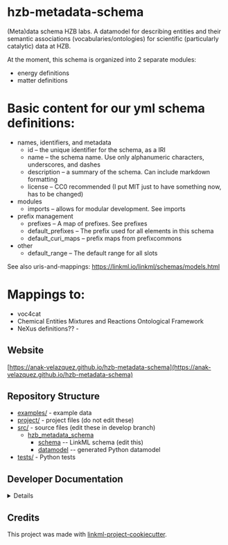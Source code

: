 # hzb-metadata-schema

(Meta)data schema HZB labs. A datamodel for describing entities and their semantic associations (vocabularies/ontologies) for scientific (particularly catalytic) data at HZB.

At the moment, this schema is organized into 2 separate modules:
* energy definitions
* matter definitions 

# Basic content for our yml schema definitions:
* names, identifiers, and metadata
  * id – the unique identifier for the schema, as a IRI
  * name – the schema name. Use only alphanumeric characters, underscores, and dashes
  * description – a summary of the schema. Can include markdown formatting
  * license – CC0 recommended (I put MIT just to have something now, has to be changed)
* modules
  * imports – allows for modular development. See imports
* prefix management
  * prefixes – A map of prefixes. See prefixes
  * default_prefixes – The prefix used for all elements in this schema
  * default_curi_maps – prefix maps from prefixcommons
* other
  * default_range – The default range for all slots

See also uris-and-mappings: https://linkml.io/linkml/schemas/models.html 
  
# Mappings to: 
* voc4cat
* Chemical Entities Mixtures and Reactions Ontological Framework
* NeXus definitions?? -

## Website

[https://anak-velazquez.github.io/hzb-metadata-schema](https://anak-velazquez.github.io/hzb-metadata-schema)

## Repository Structure

* [examples/](examples/) - example data
* [project/](project/) - project files (do not edit these)
* [src/](src/) - source files (edit these in develop branch)
  * [hzb_metadata_schema](src/hzb_metadata_schema)
    * [schema](src/hzb_metadata_schema/schema) -- LinkML schema
      (edit this)
    * [datamodel](src/hzb_metadata_schema/datamodel) -- generated
      Python datamodel
* [tests/](tests/) - Python tests

## Developer Documentation

<details>
Use the `make` command to generate project artefacts:

* `make all`: make everything
* `make deploy`: deploys site
</details>

## Credits

This project was made with
[linkml-project-cookiecutter](https://github.com/linkml/linkml-project-cookiecutter).
